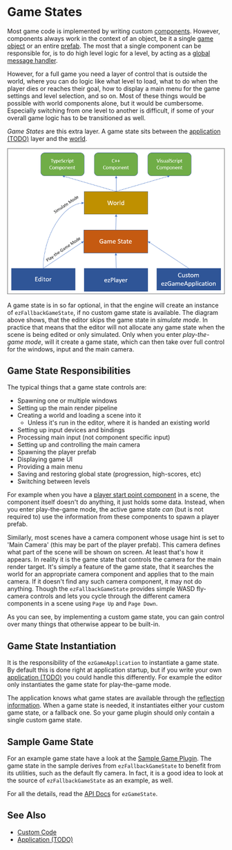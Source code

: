 # Game States

Most game code is implemented by writing custom [components](../world/components.md). However, components always work in the context of an object, be it a single [game object](../world/game-objects.md) or an entire [prefab](../../prefabs/prefabs-overview.md). The most that a single component can be responsible for, is to do high level logic for a level, by acting as a [global message handler](../world/world-messaging.md#global-event-message-handlers).

However, for a full game you need a layer of control that is outside the world, where you can do logic like what level to load, what to do when the player dies or reaches their goal, how to display a main menu for the game settings and level selection, and so on. Most of these things would be possible with world components alone, but it would be cumbersome. Especially switching from one level to another is difficult, if some of your overall game logic has to be transitioned as well.

*Game States* are this extra layer. A game state sits between the [application (TODO)](application.md) layer and the [world](../world/worlds.md).

![Code Hierarchy](media/code-hierarchy.png)

A game state is in so far optional, in that the engine will create an instance of `ezFallbackGameState`, if no custom game state is available. The diagram above shows, that the editor skips the game state in *simulate mode*. In practice that means that the editor will not allocate any game state when the scene is being edited or only simulated. Only when you enter *play-the-game mode*, will it create a game state, which can then take over full control for the windows, input and the main camera.

## Game State Responsibilities

The typical things that a game state controls are:

* Spawning one or multiple windows
* Setting up the main render pipeline
* Creating a world and loading a scene into it
  * Unless it's run in the editor, where it is handed an existing world
* Setting up input devices and bindings
* Processing main input (not component specific input)
* Setting up and controlling the main camera
* Spawning the player prefab
* Displaying game UI
* Providing a main menu
* Saving and restoring global state (progression, high-scores, etc)
* Switching between levels

For example when you have a [player start point component](../../gameplay/player-start-point.md) in a scene, the component itself doesn't do anything, it just holds some data. Instead, when you enter play-the-game mode, the active game state *can* (but is not required to) use the information from these components to spawn a player prefab.

Similarly, most scenes have a camera component whose usage hint is set to 'Main Camera' (this may be part of the player prefab). This camera defines what part of the scene will be shown on screen. At least that's how it appears. In reality it is the game state that controls the camera for the main render target. It's simply a feature of the game state, that it searches the world for an appropriate camera component and applies that to the main camera. If it doesn't find any such camera component, it may not do anything. Though the `ezFallbackGameState` provides simple WASD fly-camera controls and lets you cycle through the different camera components in a scene using `Page Up` and `Page Down`.

As you can see, by implementing a custom game state, you can gain control over many things that otherwise appear to be built-in.

## Game State Instantiation

It is the responsibility of the `ezGameApplication` to instantiate a game state. By default this is done right at application startup, but if you write your own [application (TODO)](application.md) you could handle this differently. For example the editor only instantiates the game state for play-the-game mode.

The application knows what game states are available through the [reflection information](../reflection-system.md). When a game state is needed, it instantiates either your custom game state, or a fallback one. So your game plugin should only contain a single custom game state.

## Sample Game State

For an example game state have a look at the [Sample Game Plugin](../../../samples/sample-game-plugin.md). The game state in the sample derives from `ezFallbackGameState` to benefit from its utilities, such as the default fly camera. In fact, it is a good idea to look at the source of `ezFallbackGameState` as an example, as well.

For all the details, read the [API Docs](../../api-docs.md) for `ezGameState`.

## See Also

* [Custom Code](../../custom-code/custom-code-overview.md)
* [Application (TODO)](application.md)
